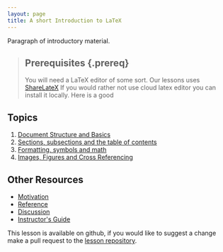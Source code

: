 ```yaml
---
layout: page
title: A short Introduction to LaTeX
---
```

Paragraph of introductory material.

> ## Prerequisites {.prereq}
>
> You will need a LaTeX editor of some sort.  Our lessons uses
> [ShareLateX](https://www.sharelatex.com/)  If you would rather not use 
> cloud latex editor you can install it locally.  Here is a good 

## Topics

1.  [Document Structure and Basics](01-one.html)
2.  [Sections, subsections and the table of contents](02-two.html)
3.  [Formatting, symbols and math](03-three.html)
4.  [Images, Figures and Cross Referencing](04-four.html)

## Other Resources

*   [Motivation](motivation.html)
*   [Reference](reference.html)
*   [Discussion](discussion.html)
*   [Instructor's Guide](instructors.html)

This lesson is available on github, if you would like to suggest a change
make a pull request to the [lesson repository](https://github.com/andre-geldenhuis/Latex-Short).
